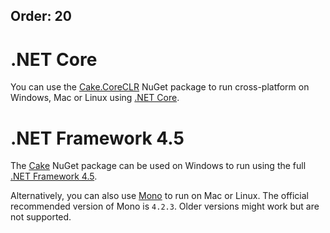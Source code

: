 Order: 20
---

# .NET Core

You can use the [Cake.CoreCLR](https://www.nuget.org/packages/Cake.CoreCLR) NuGet package to run cross-platform on Windows, Mac or Linux using [.NET Core](https://www.microsoft.com/net/core#windows).

# .NET Framework 4.5

The [Cake](https://www.nuget.org/packages/Cake) NuGet package can be used on Windows to run using the full [.NET Framework 4.5](https://www.microsoft.com/en-us/download/details.aspx?id=30653).

Alternatively, you can also use [Mono](http://www.mono-project.com/) to run on Mac or Linux. The official recommended version of Mono is `4.2.3`. Older versions might work but are not supported.
